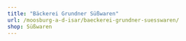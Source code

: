 ```yaml
---
title: "Bäckerei Grundner Süßwaren"
url: /moosburg-a-d-isar/baeckerei-grundner-suesswaren/
shop: Süßwaren
---
```

